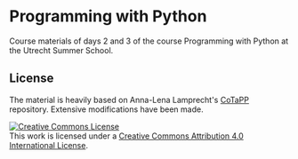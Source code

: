 # Programming with Python
Course materials of days 2 and 3 of the course Programming with Python at the Utrecht Summer School.

## License

The material is heavily based on Anna-Lena Lamprecht's [CoTaPP](https://github.com/annalenalamprecht/CoTaPP) repository. Extensive modifications have been made.

<a rel="license" href="http://creativecommons.org/licenses/by/4.0/"><img alt="Creative Commons License" style="border-width:0" src="https://i.creativecommons.org/l/by/4.0/88x31.png" /></a><br />This work is licensed under a <a rel="license" href="http://creativecommons.org/licenses/by/4.0/">Creative Commons Attribution 4.0 International License</a>.
